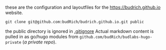 these are the configuration and layoutfiles
for the https://budrich.github.io website.  

```
git clone git@github.com:budRich/budrich.github.io.git public
```

the public directory is ignored in [.gitignore](/.gitignore)
Actual markdown content is pulled in as go/hugo modules
from `github.com/budRich/budlabs-hugo-private` (*a private repo*).
